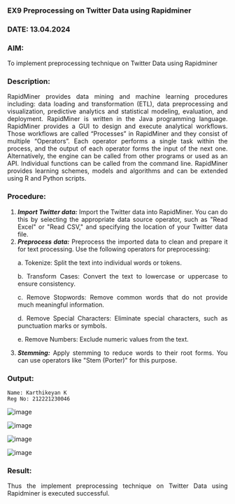 ### EX9 Preprocessing on Twitter Data using Rapidminer
### DATE: 13.04.2024
### AIM: 
To implement preprocessing technique on Twitter Data using Rapidminer
### Description: 
<div align = "justify">
RapidMiner provides data mining and machine learning procedures including: data loading and transformation (ETL), data preprocessing and visualization, 
predictive analytics and statistical modeling, evaluation, and deployment. RapidMiner is written in the Java programming language. 
RapidMiner provides a GUI to design and execute analytical workflows. Those workflows are called “Processes” in RapidMiner and they consist of multiple “Operators”. 
Each operator performs a single task within the process, and the output of each operator forms the input of the next one. Alternatively, the engine can be called from 
other programs or used as an API. Individual functions can be called from the command line. 
RapidMiner provides learning schemes, models and algorithms and can be extended using R and Python scripts.

### Procedure:
1) ***Import Twitter data:*** Import the Twitter data into RapidMiner. You can do this by selecting the appropriate
data source operator, such as "Read Excel" or "Read CSV," and specifying the location of your Twitter data
file.
2) ***Preprocess data:*** Preprocess the imported data to clean and prepare it for text processing. Use the following
operators for preprocessing:
    <p>a. Tokenize: Split the text into individual words or tokens.
    <p>b. Transform Cases: Convert the text to lowercase or uppercase to ensure consistency.
    <p>c. Remove Stopwords: Remove common words that do not provide much meaningful information.
    <p>d. Remove Special Characters: Eliminate special characters, such as punctuation marks or symbols.
    <p>e. Remove Numbers: Exclude numeric values from the text.
3) ***Stemming:*** Apply stemming to reduce words to their root forms. You can use operators like "Stem (Porter)"
for this purpose.


### Output:
```
Name: Karthikeyan K
Reg No: 212221230046
```
![image](https://github.com/Karthikeyan21001828/WDM_EXP9/assets/93427303/31fff5cf-3810-4ce1-af41-2eee6d70b051)

![image](https://github.com/Karthikeyan21001828/WDM_EXP9/assets/93427303/6b376d55-9016-4260-b3a2-25867c84faa8)

![image](https://github.com/Karthikeyan21001828/WDM_EXP9/assets/93427303/ffa41f02-1c37-4273-983b-b83faefe260f)

![image](https://github.com/Karthikeyan21001828/WDM_EXP9/assets/93427303/8ba33e36-d1ce-4106-b3f7-8e9f28971069)

### Result:
Thus the implement preprocessing technique on Twitter Data using Rapidminer is executed successful.
